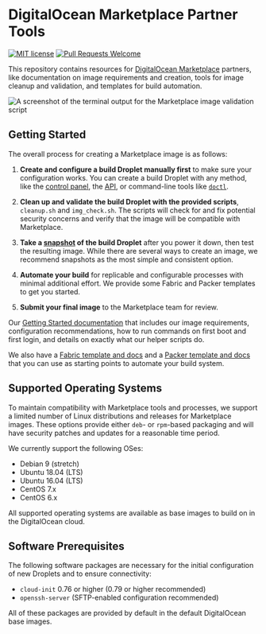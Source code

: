 # DigitalOcean Marketplace Partner Tools

[![MIT license](https://img.shields.io/badge/license-MIT-blue.svg)](LICENSE) [![Pull Requests Welcome](https://img.shields.io/badge/PRs-welcome-brightgreen.svg?style=flat)](http://makeapullrequest.com)

This repository contains resources for [DigitalOcean Marketplace](https://marketplace.digitalocean.com/) partners, like documentation on image requirements and creation, tools for image cleanup and validation, and templates for build automation.

![A screenshot of the terminal output for the Marketplace image validation script](marketplace-partners/example-output.png)

## Getting Started

The overall process for creating a Marketplace image is as follows:

1. **Create and configure a build Droplet manually first** to make sure your configuration works. You can create a build Droplet with any method, like the [control panel](https://cloud.digitalocean.com/), the [API](https://developers.digitalocean.com/), or command-line tools like [`doctl`](https://github.com/digitalocean/doctl).

2. **Clean up and validate the build Droplet with the provided scripts**, `cleanup.sh` and `img_check.sh`. The scripts will check for and fix potential security concerns and verify that the image will be compatible with Marketplace.

3. **Take a [snapshot](https://www.digitalocean.com/docs/images/snapshots/) of the build Droplet** after you power it down, then test the resulting image. While there are several ways to create an image, we recommend snapshots as the most simple and consistent option.

4. **Automate your build** for replicable and configurable processes with minimal additional effort. We provide some Fabric and Packer templates to get you started.

5. **Submit your final image** to the Marketplace team for review.

Our [Getting Started documentation](marketplace_docs/getting-started.md) that includes our image requirements, configuration recommendations, how to run commands on first boot and first login, and details on exactly what our helper scripts do.

We also have a [Fabric template and docs](marketplace_docs/templates/Fabric/README.md) and a [Packer template and docs](marketplace_docs/templates/Packer/README.md) that you can use as starting points to automate your build system.

## Supported Operating Systems

To maintain compatibility with Marketplace tools and processes, we support a limited number of Linux distributions and releases for Marketplace images. These options provide either `deb`- or `rpm`-based packaging and will have security patches and updates for a reasonable time period.

We currently support the following OSes:

- Debian 9 (stretch)
- Ubuntu 18.04 (LTS)
- Ubuntu 16.04 (LTS)
- CentOS 7.x
- CentOS 6.x

All supported operating systems are available as base images to build on in the DigitalOcean cloud.

## Software Prerequisites

The following software packages are necessary for the initial configuration of new Droplets and to ensure connectivity:

- `cloud-init` 0.76 or higher (0.79 or higher recommended)
- `openssh-server` (SFTP-enabled configuration recommended)

 All of these packages are provided by default in the default DigitalOcean base images.